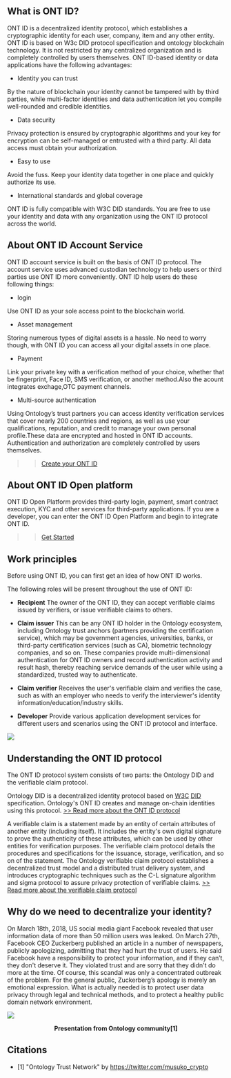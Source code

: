 
## What is ONT ID?

ONT ID is a decentralized identity protocol, which establishes a cryptographic identity for each user, company, item and any other entity. ONT ID is based on W3c DID protocol specification and ontology blockchain technology. It is not restricted by any centralized organization and is completely controlled by users themselves. ONT ID-based identity or data applications have the following advantages:

* Identity you can trust

By the nature of blockchain your identity cannot be tampered with by third parties, while multi-factor identities and data authentication let you compile well-rounded and credible identities.

* Data security

Privacy protection is ensured by cryptographic algorithms and your key for encryption can be self-managed or entrusted with a third party. All data access must obtain your authorization.

* Easy to use

Avoid the fuss. Keep your identity data together in one place and quickly authorize its use.

* International standards and global coverage

ONT ID is fully compatible with W3C DID standards. You are free to use your identity and data with any organization using the ONT ID protocol across the world.



## About ONT ID Account Service

ONT ID account service is built on the basis of ONT ID protocol. The account service uses advanced custodian technology to help users or third parties use ONT ID more conveniently. ONT ID help users do these following things:

* login

Use ONT ID as your sole access point to the blockchain world.

* Asset management

Storing numerous types of digital assets is a hassle. No need to worry though, with ONT ID you can access all your digital assets in one place.

* Payment

Link your private key with a verification method of your choice, whether that be fingerprint, Face ID, SMS verification, or another method.Also the acount integrates exchage,OTC payment channels.

* Multi-source authentication

Using Ontology’s trust partners you can access identity verification services that cover nearly 200 countries and regions, as well as use your qualifications, reputation, and credit to manage your own personal profile.These data are encrypted and hosted in ONT ID accounts. Authentication and authorization are completely controlled by users themselves.

>> [Create your ONT ID](https://ontid.pro)

## About ONT ID Open platform

ONT ID Open Platform provides third-party login, payment, smart contract execution, KYC and other services for third-party applications. If you are a developer, you can enter the ONT ID Open Platform and begin to integrate ONT ID.

>> [Get Started](https://pro-docs.ont.io/#/docs-en/ontid/open-platform)


## Work principles

Before using ONT ID, you can first get an idea of how ONT ID works.

The following roles will be present throughout the use of ONT ID:

* **Recipient** The owner of the ONT ID, they can accept verifiable claims issued by verifiers, or issue verifiable claims to others.

* **Claim issuer** This can be any ONT ID holder in the Ontology ecosystem, including Ontology trust anchors (partners providing the certification service), which may be government agencies, universities, banks, or third-party certification services (such as CA), biometric technology companies, and so on. These companies provide multi-dimensional authentication for ONT ID owners and record authentication activity and result hash, thereby reaching service demands of the user while using a standardized, trusted way to authenticate.

* **Claim verifier** Receives the user's verifiable claim and verifies the case, such as with an employer who needs to verify the interviewer's identity information/education/industry skills.

* **Developer** Provide various application development services for different users and scenarios using the ONT ID protocol and interface.

![](https://github.com/ontio/ontology-DID/raw/master/images/claim_workflow.png)



## Understanding the ONT ID protocol

The ONT ID protocol system consists of two parts: the Ontology DID and the verifiable claim protocol.

Ontology DID is a decentralized identity protocol based on [W3C](https://www.w3.org/2017/vc/WG/) [DID](https://w3c-ccg.github.io/did-spec/) specification. Ontology's ONT ID creates and manage on-chain identities using this protocol. [>> Read more about the ONT ID protocol](https://github.com/ontio/ontology-DID/blob/master/docs/cn/ONTID_protocol_spec_cn.md)

A verifiable claim is a statement made by an entity of certain attributes of another entity (including itself). It includes the entity's own digital signature to prove the authenticity of these attributes, which can be used by other entities for verification purposes. The verifiable claim protocol details the procedures and specifications for the issuance, storage, verification, and so on of the statement. The Ontology verifiable claim protocol establishes a decentralized trust model and a distributed trust delivery system, and introduces cryptographic techniques such as the C-L signature algorithm and sigma protocol to assure privacy protection of verifiable claims.
[>> Read more about the verifiable claim protocol](https://github.com/ontio/ontology-DID/blob/master/docs/en/claim_spec.md)



## Why do we need to decentralize your identity?

On March 18th, 2018, US social media giant Facebook revealed that user information data of  more than 50 million users was leaked. On March 27th, Facebook CEO Zuckerberg published an article in a number of newspapers, publicly apologizing, admitting that they had hurt the trust of users. He said Facebook have a responsibility to protect your information, and if they can’t, they don't deserve it. They violated trust and are sorry that they didn't do more at the time. Of course, this scandal was only a concentrated outbreak of the problem. For the general public, Zuckerberg’s apology is merely an emotional expression. What is actually needed is to protect user data privacy through legal and technical methods, and to protect a healthy public domain network environment.

![](https://github.com/ontio/ontology-DID/raw/master/images/ontid.jpg)
<p align="center">
<b>Presentation from Ontology community[1]</b>
</p>

## Citations

- [1] "Ontology Trust Network" by https://twitter.com/musuko_crypto